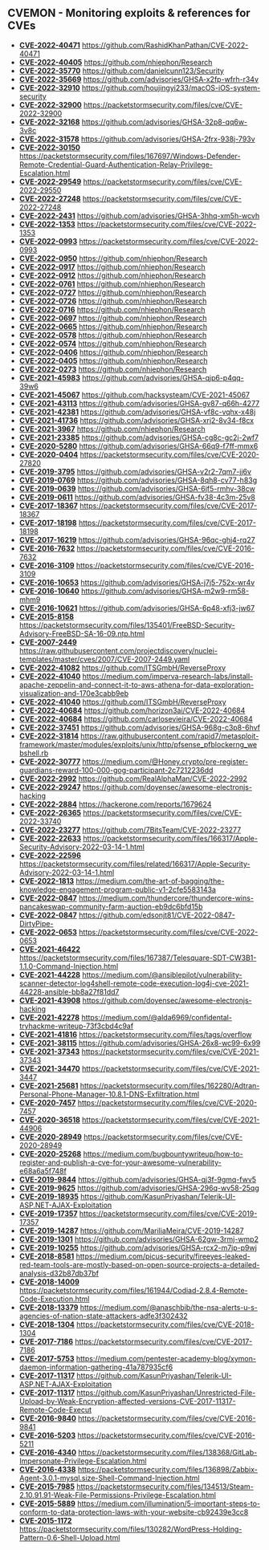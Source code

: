 ## CVEMON - Monitoring exploits & references for CVEs
- **[CVE-2022-40471](https://in.scanfactory.io/cvemon/CVE-2022-40471.html)** https://github.com/RashidKhanPathan/CVE-2022-40471
- **[CVE-2022-40405](https://in.scanfactory.io/cvemon/CVE-2022-40405.html)** https://github.com/nhiephon/Research
- **[CVE-2022-35770](https://in.scanfactory.io/cvemon/CVE-2022-35770.html)** https://github.com/danielcunn123/Security
- **[CVE-2022-35669](https://in.scanfactory.io/cvemon/CVE-2022-35669.html)** https://github.com/advisories/GHSA-x2fp-wfrh-r34v
- **[CVE-2022-32910](https://in.scanfactory.io/cvemon/CVE-2022-32910.html)** https://github.com/houjingyi233/macOS-iOS-system-security
- **[CVE-2022-32900](https://in.scanfactory.io/cvemon/CVE-2022-32900.html)** https://packetstormsecurity.com/files/cve/CVE-2022-32900
- **[CVE-2022-32168](https://in.scanfactory.io/cvemon/CVE-2022-32168.html)** https://github.com/advisories/GHSA-32p8-qq6w-3v8c
- **[CVE-2022-31578](https://in.scanfactory.io/cvemon/CVE-2022-31578.html)** https://github.com/advisories/GHSA-2frx-938j-793v
- **[CVE-2022-30150](https://in.scanfactory.io/cvemon/CVE-2022-30150.html)** https://packetstormsecurity.com/files/167697/Windows-Defender-Remote-Credential-Guard-Authentication-Relay-Privilege-Escalation.html
- **[CVE-2022-29549](https://in.scanfactory.io/cvemon/CVE-2022-29549.html)** https://packetstormsecurity.com/files/cve/CVE-2022-29550
- **[CVE-2022-27248](https://in.scanfactory.io/cvemon/CVE-2022-27248.html)** https://packetstormsecurity.com/files/cve/CVE-2022-27248
- **[CVE-2022-2431](https://in.scanfactory.io/cvemon/CVE-2022-2431.html)** https://github.com/advisories/GHSA-3hhq-xm5h-wcvh
- **[CVE-2022-1353](https://in.scanfactory.io/cvemon/CVE-2022-1353.html)** https://packetstormsecurity.com/files/cve/CVE-2022-1353
- **[CVE-2022-0993](https://in.scanfactory.io/cvemon/CVE-2022-0993.html)** https://packetstormsecurity.com/files/cve/CVE-2022-0993
- **[CVE-2022-0950](https://in.scanfactory.io/cvemon/CVE-2022-0950.html)** https://github.com/nhiephon/Research
- **[CVE-2022-0917](https://in.scanfactory.io/cvemon/CVE-2022-0917.html)** https://github.com/nhiephon/Research
- **[CVE-2022-0912](https://in.scanfactory.io/cvemon/CVE-2022-0912.html)** https://github.com/nhiephon/Research
- **[CVE-2022-0761](https://in.scanfactory.io/cvemon/CVE-2022-0761.html)** https://github.com/nhiephon/Research
- **[CVE-2022-0727](https://in.scanfactory.io/cvemon/CVE-2022-0727.html)** https://github.com/nhiephon/Research
- **[CVE-2022-0726](https://in.scanfactory.io/cvemon/CVE-2022-0726.html)** https://github.com/nhiephon/Research
- **[CVE-2022-0716](https://in.scanfactory.io/cvemon/CVE-2022-0716.html)** https://github.com/nhiephon/Research
- **[CVE-2022-0697](https://in.scanfactory.io/cvemon/CVE-2022-0697.html)** https://github.com/nhiephon/Research
- **[CVE-2022-0665](https://in.scanfactory.io/cvemon/CVE-2022-0665.html)** https://github.com/nhiephon/Research
- **[CVE-2022-0578](https://in.scanfactory.io/cvemon/CVE-2022-0578.html)** https://github.com/nhiephon/Research
- **[CVE-2022-0574](https://in.scanfactory.io/cvemon/CVE-2022-0574.html)** https://github.com/nhiephon/Research
- **[CVE-2022-0406](https://in.scanfactory.io/cvemon/CVE-2022-0406.html)** https://github.com/nhiephon/Research
- **[CVE-2022-0405](https://in.scanfactory.io/cvemon/CVE-2022-0405.html)** https://github.com/nhiephon/Research
- **[CVE-2022-0273](https://in.scanfactory.io/cvemon/CVE-2022-0273.html)** https://github.com/nhiephon/Research
- **[CVE-2021-45983](https://in.scanfactory.io/cvemon/CVE-2021-45983.html)** https://github.com/advisories/GHSA-qjp6-p4qq-39w6
- **[CVE-2021-45067](https://in.scanfactory.io/cvemon/CVE-2021-45067.html)** https://github.com/hacksysteam/CVE-2021-45067
- **[CVE-2021-43113](https://in.scanfactory.io/cvemon/CVE-2021-43113.html)** https://github.com/advisories/GHSA-gv87-q66h-4277
- **[CVE-2021-42381](https://in.scanfactory.io/cvemon/CVE-2021-42381.html)** https://github.com/advisories/GHSA-vf8c-vqhx-x48j
- **[CVE-2021-41736](https://in.scanfactory.io/cvemon/CVE-2021-41736.html)** https://github.com/advisories/GHSA-xrj2-8v34-f8cx
- **[CVE-2021-3967](https://in.scanfactory.io/cvemon/CVE-2021-3967.html)** https://github.com/nhiephon/Research
- **[CVE-2021-23385](https://in.scanfactory.io/cvemon/CVE-2021-23385.html)** https://github.com/advisories/GHSA-cg8c-gc2j-2wf7
- **[CVE-2020-5280](https://in.scanfactory.io/cvemon/CVE-2020-5280.html)** https://github.com/advisories/GHSA-66q9-f7ff-mmx6
- **[CVE-2020-0404](https://in.scanfactory.io/cvemon/CVE-2020-0404.html)** https://packetstormsecurity.com/files/cve/CVE-2020-27820
- **[CVE-2019-3795](https://in.scanfactory.io/cvemon/CVE-2019-3795.html)** https://github.com/advisories/GHSA-v2r2-7qm7-jj6v
- **[CVE-2019-0769](https://in.scanfactory.io/cvemon/CVE-2019-0769.html)** https://github.com/advisories/GHSA-8qh8-cv77-h83g
- **[CVE-2019-0639](https://in.scanfactory.io/cvemon/CVE-2019-0639.html)** https://github.com/advisories/GHSA-6jf5-rmhv-38cw
- **[CVE-2019-0611](https://in.scanfactory.io/cvemon/CVE-2019-0611.html)** https://github.com/advisories/GHSA-fv38-4c3m-25v8
- **[CVE-2017-18367](https://in.scanfactory.io/cvemon/CVE-2017-18367.html)** https://packetstormsecurity.com/files/cve/CVE-2017-18367
- **[CVE-2017-18198](https://in.scanfactory.io/cvemon/CVE-2017-18198.html)** https://packetstormsecurity.com/files/cve/CVE-2017-18198
- **[CVE-2017-16219](https://in.scanfactory.io/cvemon/CVE-2017-16219.html)** https://github.com/advisories/GHSA-96qc-ghj4-rq27
- **[CVE-2016-7632](https://in.scanfactory.io/cvemon/CVE-2016-7632.html)** https://packetstormsecurity.com/files/cve/CVE-2016-7632
- **[CVE-2016-3109](https://in.scanfactory.io/cvemon/CVE-2016-3109.html)** https://packetstormsecurity.com/files/cve/CVE-2016-3109
- **[CVE-2016-10653](https://in.scanfactory.io/cvemon/CVE-2016-10653.html)** https://github.com/advisories/GHSA-j7j5-752x-wr4v
- **[CVE-2016-10640](https://in.scanfactory.io/cvemon/CVE-2016-10640.html)** https://github.com/advisories/GHSA-m2w9-rm58-mhm9
- **[CVE-2016-10621](https://in.scanfactory.io/cvemon/CVE-2016-10621.html)** https://github.com/advisories/GHSA-6p48-xfj3-jw67
- **[CVE-2015-8158](https://in.scanfactory.io/cvemon/CVE-2015-8158.html)** https://packetstormsecurity.com/files/135401/FreeBSD-Security-Advisory-FreeBSD-SA-16-09.ntp.html
- **[CVE-2007-2449](https://in.scanfactory.io/cvemon/CVE-2007-2449.html)** https://raw.githubusercontent.com/projectdiscovery/nuclei-templates/master/cves/2007/CVE-2007-2449.yaml
- **[CVE-2022-41082](https://in.scanfactory.io/cvemon/CVE-2022-41082.html)** https://github.com/ITSGmbH/ReverseProxy
- **[CVE-2022-41040](https://in.scanfactory.io/cvemon/CVE-2022-41040.html)** https://medium.com/imperva-research-labs/install-apache-zeppelin-and-connect-it-to-aws-athena-for-data-exploration-visualization-and-170e3cabb9eb
- **[CVE-2022-41040](https://in.scanfactory.io/cvemon/CVE-2022-41040.html)** https://github.com/ITSGmbH/ReverseProxy
- **[CVE-2022-40684](https://in.scanfactory.io/cvemon/CVE-2022-40684.html)** https://github.com/horizon3ai/CVE-2022-40684
- **[CVE-2022-40684](https://in.scanfactory.io/cvemon/CVE-2022-40684.html)** https://github.com/carlosevieira/CVE-2022-40684
- **[CVE-2022-37451](https://in.scanfactory.io/cvemon/CVE-2022-37451.html)** https://github.com/advisories/GHSA-968g-c3p8-6hvf
- **[CVE-2022-31814](https://in.scanfactory.io/cvemon/CVE-2022-31814.html)** https://raw.githubusercontent.com/rapid7/metasploit-framework/master/modules/exploits/unix/http/pfsense_pfblockerng_webshell.rb
- **[CVE-2022-30777](https://in.scanfactory.io/cvemon/CVE-2022-30777.html)** https://medium.com/@Honey.crypto/pre-register-guardians-reward-100-000-gog-participant-2c7212236dd
- **[CVE-2022-2992](https://in.scanfactory.io/cvemon/CVE-2022-2992.html)** https://github.com/RealAlphaMan/CVE-2022-2992
- **[CVE-2022-29247](https://in.scanfactory.io/cvemon/CVE-2022-29247.html)** https://github.com/doyensec/awesome-electronjs-hacking
- **[CVE-2022-2884](https://in.scanfactory.io/cvemon/CVE-2022-2884.html)** https://hackerone.com/reports/1679624
- **[CVE-2022-26365](https://in.scanfactory.io/cvemon/CVE-2022-26365.html)** https://packetstormsecurity.com/files/cve/CVE-2022-33740
- **[CVE-2022-23277](https://in.scanfactory.io/cvemon/CVE-2022-23277.html)** https://github.com/7BitsTeam/CVE-2022-23277
- **[CVE-2022-22633](https://in.scanfactory.io/cvemon/CVE-2022-22633.html)** https://packetstormsecurity.com/files/166317/Apple-Security-Advisory-2022-03-14-1.html
- **[CVE-2022-22596](https://in.scanfactory.io/cvemon/CVE-2022-22596.html)** https://packetstormsecurity.com/files/related/166317/Apple-Security-Advisory-2022-03-14-1.html
- **[CVE-2022-1813](https://in.scanfactory.io/cvemon/CVE-2022-1813.html)** https://medium.com/the-art-of-bagging/the-knowledge-engagement-program-public-v1-2cfe5583143a
- **[CVE-2022-0847](https://in.scanfactory.io/cvemon/CVE-2022-0847.html)** https://medium.com/thundercore/thundercore-wins-pancakeswap-community-farm-auction-eb9dc6bfd15b
- **[CVE-2022-0847](https://in.scanfactory.io/cvemon/CVE-2022-0847.html)** https://github.com/edsonjt81/CVE-2022-0847-DirtyPipe-
- **[CVE-2022-0653](https://in.scanfactory.io/cvemon/CVE-2022-0653.html)** https://packetstormsecurity.com/files/cve/CVE-2022-0653
- **[CVE-2021-46422](https://in.scanfactory.io/cvemon/CVE-2021-46422.html)** https://packetstormsecurity.com/files/167387/Telesquare-SDT-CW3B1-1.1.0-Command-Injection.html
- **[CVE-2021-44228](https://in.scanfactory.io/cvemon/CVE-2021-44228.html)** https://medium.com/@ansiblepilot/vulnerability-scanner-detector-log4shell-remote-code-execution-log4j-cve-2021-44228-ansible-bb8a27f81dd7
- **[CVE-2021-43908](https://in.scanfactory.io/cvemon/CVE-2021-43908.html)** https://github.com/doyensec/awesome-electronjs-hacking
- **[CVE-2021-42278](https://in.scanfactory.io/cvemon/CVE-2021-42278.html)** https://medium.com/@alda6969/confidental-tryhackme-writeup-73f3cbd4c9af
- **[CVE-2021-41816](https://in.scanfactory.io/cvemon/CVE-2021-41816.html)** https://packetstormsecurity.com/files/tags/overflow
- **[CVE-2021-38115](https://in.scanfactory.io/cvemon/CVE-2021-38115.html)** https://github.com/advisories/GHSA-26x8-wc99-6x99
- **[CVE-2021-37343](https://in.scanfactory.io/cvemon/CVE-2021-37343.html)** https://packetstormsecurity.com/files/cve/CVE-2021-37343
- **[CVE-2021-34470](https://in.scanfactory.io/cvemon/CVE-2021-34470.html)** https://packetstormsecurity.com/files/cve/CVE-2021-3447
- **[CVE-2021-25681](https://in.scanfactory.io/cvemon/CVE-2021-25681.html)** https://packetstormsecurity.com/files/162280/Adtran-Personal-Phone-Manager-10.8.1-DNS-Exfiltration.html
- **[CVE-2020-7457](https://in.scanfactory.io/cvemon/CVE-2020-7457.html)** https://packetstormsecurity.com/files/cve/CVE-2020-7457
- **[CVE-2020-36518](https://in.scanfactory.io/cvemon/CVE-2020-36518.html)** https://packetstormsecurity.com/files/cve/CVE-2021-44906
- **[CVE-2020-28949](https://in.scanfactory.io/cvemon/CVE-2020-28949.html)** https://packetstormsecurity.com/files/cve/CVE-2020-28949
- **[CVE-2020-25268](https://in.scanfactory.io/cvemon/CVE-2020-25268.html)** https://medium.com/bugbountywriteup/how-to-register-and-publish-a-cve-for-your-awesome-vulnerability-e68a6a5f748f
- **[CVE-2019-9844](https://in.scanfactory.io/cvemon/CVE-2019-9844.html)** https://github.com/advisories/GHSA-qj3f-9gmq-fwv5
- **[CVE-2019-9625](https://in.scanfactory.io/cvemon/CVE-2019-9625.html)** https://github.com/advisories/GHSA-296q-wv58-25qg
- **[CVE-2019-18935](https://in.scanfactory.io/cvemon/CVE-2019-18935.html)** https://github.com/KasunPriyashan/Telerik-UI-ASP.NET-AJAX-Exploitation
- **[CVE-2019-17357](https://in.scanfactory.io/cvemon/CVE-2019-17357.html)** https://packetstormsecurity.com/files/cve/CVE-2019-17357
- **[CVE-2019-14287](https://in.scanfactory.io/cvemon/CVE-2019-14287.html)** https://github.com/MariliaMeira/CVE-2019-14287
- **[CVE-2019-1301](https://in.scanfactory.io/cvemon/CVE-2019-1301.html)** https://github.com/advisories/GHSA-62gw-3rmj-wmp2
- **[CVE-2019-10255](https://in.scanfactory.io/cvemon/CVE-2019-10255.html)** https://github.com/advisories/GHSA-rcx2-m7jp-p9wj
- **[CVE-2018-8581](https://in.scanfactory.io/cvemon/CVE-2018-8581.html)** https://medium.com/picus-security/fireeyes-leaked-red-team-tools-are-mostly-based-on-open-source-projects-a-detailed-analysis-d32b87db37bf
- **[CVE-2018-14009](https://in.scanfactory.io/cvemon/CVE-2018-14009.html)** https://packetstormsecurity.com/files/161944/Codiad-2.8.4-Remote-Code-Execution.html
- **[CVE-2018-13379](https://in.scanfactory.io/cvemon/CVE-2018-13379.html)** https://medium.com/@anaschbib/the-nsa-alerts-u-s-agencies-of-nation-state-attackers-adfe3f302432
- **[CVE-2018-1304](https://in.scanfactory.io/cvemon/CVE-2018-1304.html)** https://packetstormsecurity.com/files/cve/CVE-2018-1304
- **[CVE-2017-7186](https://in.scanfactory.io/cvemon/CVE-2017-7186.html)** https://packetstormsecurity.com/files/cve/CVE-2017-7186
- **[CVE-2017-5753](https://in.scanfactory.io/cvemon/CVE-2017-5753.html)** https://medium.com/pentester-academy-blog/xymon-daemon-information-gathering-41a787935cf6
- **[CVE-2017-11317](https://in.scanfactory.io/cvemon/CVE-2017-11317.html)** https://github.com/KasunPriyashan/Telerik-UI-ASP.NET-AJAX-Exploitation
- **[CVE-2017-11317](https://in.scanfactory.io/cvemon/CVE-2017-11317.html)** https://github.com/KasunPriyashan/Unrestricted-File-Upload-by-Weak-Encryption-affected-versions-CVE-2017-11317-Remote-Code-Execut
- **[CVE-2016-9840](https://in.scanfactory.io/cvemon/CVE-2016-9840.html)** https://packetstormsecurity.com/files/cve/CVE-2016-9841
- **[CVE-2016-5203](https://in.scanfactory.io/cvemon/CVE-2016-5203.html)** https://packetstormsecurity.com/files/cve/CVE-2016-5211
- **[CVE-2016-4340](https://in.scanfactory.io/cvemon/CVE-2016-4340.html)** https://packetstormsecurity.com/files/138368/GitLab-Impersonate-Privilege-Escalation.html
- **[CVE-2016-4338](https://in.scanfactory.io/cvemon/CVE-2016-4338.html)** https://packetstormsecurity.com/files/136898/Zabbix-Agent-3.0.1-mysql.size-Shell-Command-Injection.html
- **[CVE-2015-7985](https://in.scanfactory.io/cvemon/CVE-2015-7985.html)** https://packetstormsecurity.com/files/134513/Steam-2.10.91.91-Weak-File-Permissions-Privilege-Escalation.html
- **[CVE-2015-5889](https://in.scanfactory.io/cvemon/CVE-2015-5889.html)** https://medium.com/illumination/5-important-steps-to-conform-to-data-protection-laws-with-your-website-cb92439e3cc8
- **[CVE-2015-1172](https://in.scanfactory.io/cvemon/CVE-2015-1172.html)** https://packetstormsecurity.com/files/130282/WordPress-Holding-Pattern-0.6-Shell-Upload.html
